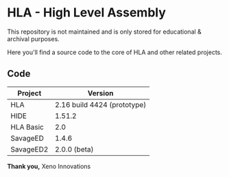 # HLA - High Level Assembly 

This repository is not maintained and is only stored for educational & archival purposes.

Here you'll find a source code to the core of HLA and other related projects.

## Code

| Project    | Version |
| ---------- | ------- |
| HLA        | 2.16 build 4424 (prototype) |
| HIDE       | 1.51.2 |
| HLA Basic  | 2.0 |
| SavageED   | 1.4.6 |
| SavageED2  | 2.0.0 (beta) |



**Thank you,**
Xeno Innovations
